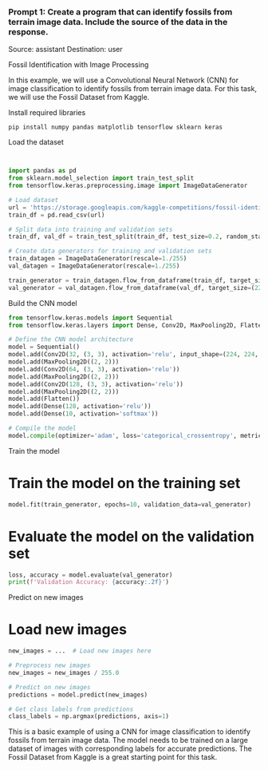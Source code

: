 
### Prompt 1: Create a program that can identify fossils from terrain image data. Include the source of the data in the response.

Source: assistant Destination: user

Fossil Identification with Image Processing

In this example, we will use a Convolutional Neural Network (CNN) for image classification to 
identify fossils from terrain image data. For this task, we will use the Fossil Dataset from Kaggle.

Install required libraries

```bs
pip install numpy pandas matplotlib tensorflow sklearn keras
```

Load the dataset

```python


import pandas as pd
from sklearn.model_selection import train_test_split
from tensorflow.keras.preprocessing.image import ImageDataGenerator

# Load dataset
url = 'https://storage.googleapis.com/kaggle-competitions/fossil-identification/train.csv'
train_df = pd.read_csv(url)

# Split data into training and validation sets
train_df, val_df = train_test_split(train_df, test_size=0.2, random_state=42)

# Create data generators for training and validation sets
train_datagen = ImageDataGenerator(rescale=1./255)
val_datagen = ImageDataGenerator(rescale=1./255)

train_generator = train_datagen.flow_from_dataframe(train_df, target_size=(224, 224), batch_size=32, class_mode='categorical')
val_generator = val_datagen.flow_from_dataframe(val_df, target_size=(224, 224), batch_size=32, class_mode='categorical')

```

Build the CNN model

```python
from tensorflow.keras.models import Sequential
from tensorflow.keras.layers import Dense, Conv2D, MaxPooling2D, Flatten

# Define the CNN model architecture
model = Sequential()
model.add(Conv2D(32, (3, 3), activation='relu', input_shape=(224, 224, 3)))
model.add(MaxPooling2D((2, 2)))
model.add(Conv2D(64, (3, 3), activation='relu'))
model.add(MaxPooling2D((2, 2)))
model.add(Conv2D(128, (3, 3), activation='relu'))
model.add(MaxPooling2D((2, 2)))
model.add(Flatten())
model.add(Dense(128, activation='relu'))
model.add(Dense(10, activation='softmax'))

# Compile the model
model.compile(optimizer='adam', loss='categorical_crossentropy', metrics=['accuracy'])

```

Train the model
# Train the model on the training set

```python
model.fit(train_generator, epochs=10, validation_data=val_generator)
```

[//]: # (Evaluate the model)



# Evaluate the model on the validation set

```python
loss, accuracy = model.evaluate(val_generator)
print(f'Validation Accuracy: {accuracy:.2f}')
```
Predict on new images


# Load new images

```python
new_images = ...  # Load new images here

# Preprocess new images
new_images = new_images / 255.0

# Predict on new images
predictions = model.predict(new_images)

# Get class labels from predictions
class_labels = np.argmax(predictions, axis=1)
```
This is a basic example of using a CNN for image classification to identify fossils from terrain image data. 
The model needs to be trained on a large dataset of images with corresponding labels for accurate predictions. 
The Fossil Dataset from Kaggle is a great starting point for this task.


